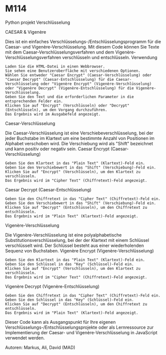 # M114
Python projekt Verschlüsselung

CAESAR & Vigenère

Dies ist ein einfaches Verschlüsselungs-/Entschlüsselungsprogramm für die Caesar- und Vigenère-Verschlüsselung. Mit diesem Code können Sie Texte mit dem Caesar-Verschlüsselungsverfahren und dem Vigenère-Verschlüsselungsverfahren verschlüsseln und entschlüsseln.
Verwendung

    Laden Sie die HTML-Datei in einen Webbrowser.
    Sie sehen eine Benutzeroberfläche mit verschiedenen Optionen.
    Wählen Sie entweder "Caesar Encrypt" (Caesar-Verschlüsselung) oder "Caesar Decrypt" (Caesar-Entschlüsselung) für die Caesar-Verschlüsselung oder "Vigenère Encrypt" (Vigenère-Verschlüsselung) oder "Vigenère Decrypt" (Vigenère-Entschlüsselung) für die Vigenère-Verschlüsselung.
    Geben Sie den Text und die erforderlichen Parameter in die entsprechenden Felder ein.
    Klicken Sie auf "Encrypt" (Verschlüsseln) oder "Decrypt" (Entschlüsseln), um den Vorgang durchzuführen.
    Das Ergebnis wird im Ausgabefeld angezeigt.

Caesar-Verschlüsselung

Die Caesar-Verschlüsselung ist eine Verschiebeverschlüsselung, bei der jeder Buchstabe im Klartext um eine bestimmte Anzahl von Positionen im Alphabet verschoben wird. Die Verschiebung wird als "Shift" bezeichnet und kann positiv oder negativ sein.
Caesar Encrypt (Caesar-Verschlüsselung)

    Geben Sie den Klartext in das "Plain Text" (Klartext)-Feld ein.
    Geben Sie den Verschiebewert in das "Shift" (Verschiebung)-Feld ein.
    Klicken Sie auf "Encrypt" (Verschlüsseln), um den Klartext zu verschlüsseln.
    Das Ergebnis wird im "Cipher Text" (Chiffretext)-Feld angezeigt.

Caesar Decrypt (Caesar-Entschlüsselung)

    Geben Sie den Chiffretext in das "Cipher Text" (Chiffretext)-Feld ein.
    Geben Sie den Verschiebewert in das "Shift" (Verschiebung)-Feld ein.
    Klicken Sie auf "Decrypt" (Entschlüsseln), um den Chiffretext zu entschlüsseln.
    Das Ergebnis wird im "Plain Text" (Klartext)-Feld angezeigt.

Vigenère-Verschlüsselung

Die Vigenère-Verschlüsselung ist eine polyalphabetische Substitutionsverschlüsselung, bei der der Klartext mit einem Schlüssel verschlüsselt wird. Der Schlüssel besteht aus einer wiederholenden Sequenz von Buchstaben.
Vigenère Encrypt (Vigenère-Verschlüsselung)

    Geben Sie den Klartext in das "Plain Text" (Klartext)-Feld ein.
    Geben Sie den Schlüssel in das "Key" (Schlüssel)-Feld ein.
    Klicken Sie auf "Encrypt" (Verschlüsseln), um den Klartext zu verschlüsseln.
    Das Ergebnis wird im "Cipher Text" (Chiffretext)-Feld angezeigt.

Vigenère Decrypt (Vigenère-Entschlüsselung)

    Geben Sie den Chiffretext in das "Cipher Text" (Chiffretext)-Feld ein.
    Geben Sie den Schlüssel in das "Key" (Schlüssel)-Feld ein.
    Klicken Sie auf "Decrypt" (Entschlüsseln), um den Chiffretext zu entschlüsseln.
    Das Ergebnis wird im "Plain Text" (Klartext)-Feld angezeigt.

Dieser Code kann als Ausgangspunkt für Ihre eigenen Verschlüsselungs-/Entschlüsselungsprojekte oder als Lernressource zur Implementierung der Caesar- und Vigenère-Verschlüsselung in JavaScript verwendet werden.

Autoren: Markus, Ali, David (MAD)
